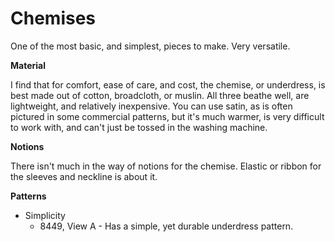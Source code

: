 # Chemises

One of the most basic, and simplest, pieces to make. Very versatile.

**Material**

I find that for comfort, ease of care, and cost, the chemise, or underdress, is best made out of cotton, broadcloth, or muslin. All three beathe well, are lightweight, and relatively inexpensive. You can use satin, as is often pictured in some commercial patterns, but it's much warmer, is very difficult to work with, and can't just be tossed in the washing machine.

**Notions**

There isn't much in the way of notions for the chemise. Elastic or ribbon for the sleeves and neckline is about it.

**Patterns**

* Simplicity
  * 8449, View A - Has a simple, yet durable underdress pattern.